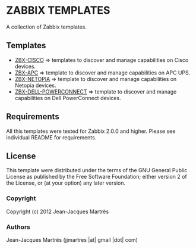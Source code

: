 ZABBIX TEMPLATES
================

A collection of Zabbix templates.

Templates
---------

  * [ZBX-CISCO](https://github.com/jjmartres/Zabbix/tree/master/zbx-templates/zbx-cisco) => templates to discover and manage capabilities on Cisco devices.
  * [ZBX-APC](https://github.com/jjmartres/Zabbix/tree/master/zbx-templates/zbx-apc) => template to discover and manage capabilities on APC UPS.
  * [ZBX-NETOPIA](https://github.com/jjmartres/Zabbix/tree/master/zbx-templates/zbx-netopia) => template to discover and manage capabilities on Netopia devices.
  * [ZBX-DELL-POWERCONNECT](https://github.com/jjmartres/Zabbix/tree/master/zbx-templates/zbx-dell-powerconnect) => template to discover and manage capabilities on Dell PowerConnect devices.

Requirements
------------

All this templates were tested for Zabbix 2.0.0 and higher. Please see individual README for requirements.

License
-------

This template were distributed under the terms of the GNU General Public License as published by the Free Software Foundation; either version 2 of the License, or (at your option) any later version.

### Copyright

  Copyright (c) 2012 Jean-Jacques Martrès

### Authors
  
  Jean-Jacques Martrès
  (jjmartres |at| gmail |dot| com)
